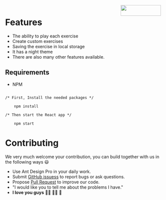 
<img align='right' width=130 height=35 src='https://visitor-badge.laobi.icu/badge?page_id=salehi-dev.gym-buddy-app.visitor-badge' />

# Features

- The ability to play each exercise
- Create custom exercises
- Saving the exercise in local storage
- It has a night theme
- There are also many other features available.


  

## Requirements

- NPM

```

/* First, Install the needed packages */

    npm install

/* Then start the React app */

    npm start

```


# Contributing

We very much welcome your contribution, you can build together with us in the following ways 😃

- Use Ant Design Pro in your daily work.
- Submit [GitHub issuess](https://github.com/salehi-dev/write-on-image-react-native/issues) to report bugs or ask questions.
- Propose [Pull Request](https://github.com/salehi-dev/write-on-image-react-native/pulls) to improve our code.
- "I would like you to tell me about the problems I have."
- __I love you guys__ 🫰🏻 🙌🏻 💖
